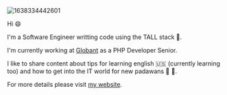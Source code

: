 ![1638334442601](https://user-images.githubusercontent.com/7298734/162588532-2ba9c412-deaa-4a3c-a0bf-fded17d59946.jpeg)

Hi 😄

I'm a Software Engineer writting code using the TALL stack 🌟.

I'm currently working at [Globant](https://www.globant.com) as a PHP Developer Senior. 

I like to share content about tips for learning english 🇺🇸 (currently learning too) and how to get into the IT world for new padawans 👦 👧.

For more details please visit [my website](https://javierpoma.com). 
